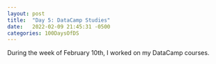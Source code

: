 ```yaml
---
layout: post
title:  "Day 5: DataCamp Studies"
date:   2022-02-09 21:45:31 -0500
categories: 100DaysOfDS
---
```


During the week of February 10th, I worked on my DataCamp courses.
